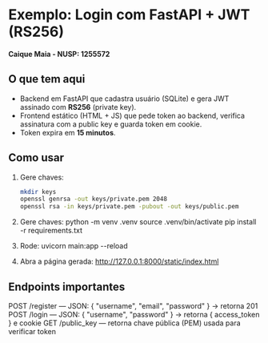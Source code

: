 # Exemplo: Login com FastAPI + JWT (RS256)
 **Caique Maia - NUSP: 1255572** 

## O que tem aqui
- Backend em FastAPI que cadastra usuário (SQLite) e gera JWT assinado com **RS256** (private key).
- Frontend estático (HTML + JS) que pede token ao backend, verifica assinatura com a public key e guarda token em cookie.
- Token expira em **15 minutos**.

## Como usar
1. Gere chaves:
   ```bash
   mkdir keys
   openssl genrsa -out keys/private.pem 2048
   openssl rsa -in keys/private.pem -pubout -out keys/public.pem

2. Gere chaves:
    python -m venv .venv
    source .venv/bin/activate
    pip install -r requirements.txt

3. Rode:
    uvicorn main:app --reload

4. Abra a página gerada: 
    http://127.0.0.1:8000/static/index.html


## Endpoints importantes
   POST /register — JSON: { "username", "email", "password" } → retorna 201
   POST /login — JSON: { "username", "password" } → retorna { access_token } e cookie
   GET /public_key — retorna chave pública (PEM) usada para verificar token
